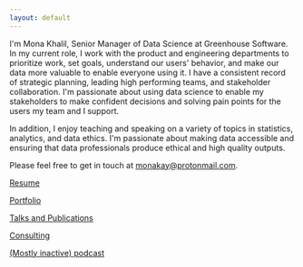 ```yaml
---
layout: default
---
```


I'm Mona Khalil, Senior Manager of Data Science at Greenhouse Software. In my current role, I work with the product and engineering departments to prioritize work, set goals, understand our users' behavior, and make our data more valuable to enable everyone using it. I have a consistent record of strategic planning, leading high performing teams, and stakeholder collaboration. I'm passionate about using data science to enable my stakeholders to make confident decisions and solving pain points for the users my team and I support. 

In addition, I enjoy teaching and speaking on a variety of topics in statistics, analytics, and data ethics. I'm passionate about making data accessible and ensuring that data professionals produce ethical and high quality outputs.

Please feel free to get in touch at [monakay@protonmail.com](mailto:monakay@protonmail.com). 

[Resume](./resume.pdf)

[Portfolio](./portfolio.md)

[Talks and Publications](./publications.md)

[Consulting](./consulting.md)

[(Mostly inactive) podcast](./podcast.md)
